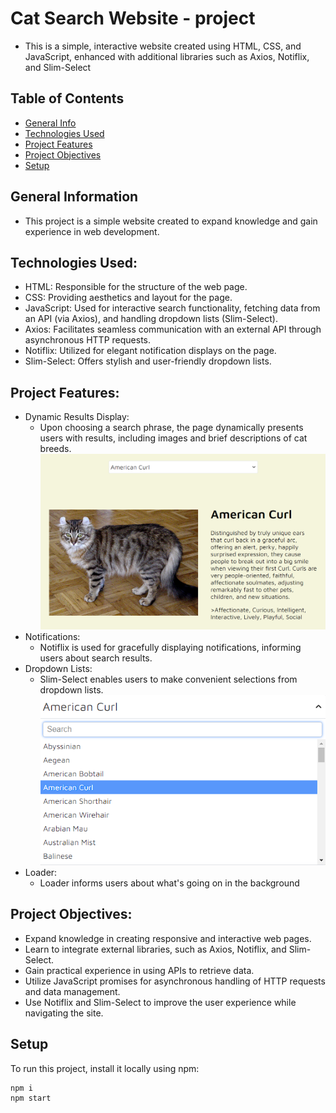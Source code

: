 # Cat Search Website - project

- This is a simple, interactive website created using HTML, CSS, and JavaScript,
  enhanced with additional libraries such as Axios, Notiflix, and Slim-Select

## Table of Contents

- [General Info](#general-information)
- [Technologies Used](#technologies-used)
- [Project Features](#project-features)
- [Project Objectives](#project-objectives)
- [Setup](#setup)

## General Information

- This project is a simple website created to expand knowledge and gain
  experience in web development.

## Technologies Used:

- HTML: Responsible for the structure of the web page.
- CSS: Providing aesthetics and layout for the page.
- JavaScript: Used for interactive search functionality, fetching data from an
  API (via Axios), and handling dropdown lists (Slim-Select).
- Axios: Facilitates seamless communication with an external API through
  asynchronous HTTP requests.
- Notiflix: Utilized for elegant notification displays on the page.
- Slim-Select: Offers stylish and user-friendly dropdown lists.

## Project Features:

- Dynamic Results Display:
  - Upon choosing a search phrase, the page dynamically presents users with
    results, including images and brief descriptions of cat breeds.
    ![Cat Info](./assets/cat.png)
- Notifications:
  - Notiflix is used for gracefully displaying notifications, informing users
    about search results.
- Dropdown Lists:
  - Slim-Select enables users to make convenient selections from dropdown lists.
    ![Dropdown list](./assets/cat1.png)
- Loader:
  - Loader informs users about what's going on in the background

## Project Objectives:

- Expand knowledge in creating responsive and interactive web pages.
- Learn to integrate external libraries, such as Axios, Notiflix, and
  Slim-Select.
- Gain practical experience in using APIs to retrieve data.
- Utilize JavaScript promises for asynchronous handling of HTTP requests and
  data management.
- Use Notiflix and Slim-Select to improve the user experience while navigating
  the site.

## Setup

To run this project, install it locally using npm:

```
npm i
npm start
```

